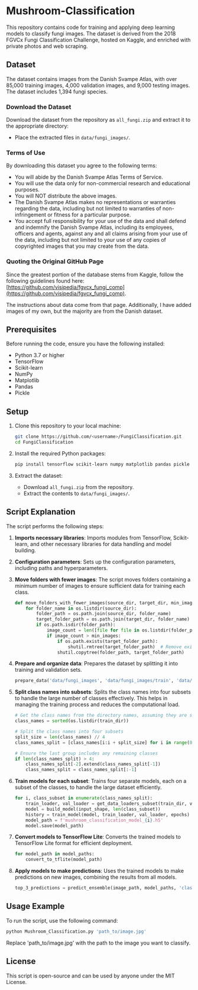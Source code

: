 # Mushroom-Classification

This repository contains code for training and applying deep learning models to classify fungi images. The dataset is derived from the 2018 FGVCx Fungi Classification Challenge, hosted on Kaggle, and enriched with private photos and web scraping.

## Dataset

The dataset contains images from the Danish Svampe Atlas, with over 85,000 training images, 4,000 validation images, and 9,000 testing images. The dataset includes 1,394 fungi species.

### Download the Dataset

Download the dataset from the repository as `all_fungi.zip` and extract it to the appropriate directory:
- Place the extracted files in `data/fungi_images/`.

### Terms of Use

By downloading this dataset you agree to the following terms:
- You will abide by the Danish Svampe Atlas Terms of Service.
- You will use the data only for non-commercial research and educational purposes.
- You will NOT distribute the above images.
- The Danish Svampe Atlas makes no representations or warranties regarding the data, including but not limited to warranties of non-infringement or fitness for a particular purpose.
- You accept full responsibility for your use of the data and shall defend and indemnify the Danish Svampe Atlas, including its employees, officers and agents, against any and all claims arising from your use of the data, including but not limited to your use of any copies of copyrighted images that you may create from the data.

### Quoting the Original GitHub Page

Since the greatest portion of the database stems from Kaggle, follow the following guidelines found here: [https://github.com/visipedia/fgvcx_fungi_comp](https://github.com/visipedia/fgvcx_fungi_comp).

The instructions about data come from that page. Additionally, I have added images of my own, but the majority are from the Danish dataset.

## Prerequisites

Before running the code, ensure you have the following installed:

- Python 3.7 or higher
- TensorFlow
- Scikit-learn
- NumPy
- Matplotlib
- Pandas
- Pickle

## Setup

1. Clone this repository to your local machine:
    ```bash
    git clone https://github.com/<username>/FungiClassification.git
    cd FungiClassification
    ```

2. Install the required Python packages:
    ```bash
    pip install tensorflow scikit-learn numpy matplotlib pandas pickle
    ```

3. Extract the dataset:
    - Download `all_fungi.zip` from the repository.
    - Extract the contents to `data/fungi_images/`.

## Script Explanation

The script performs the following steps:

1. **Imports necessary libraries**: Imports modules from TensorFlow, Scikit-learn, and other necessary libraries for data handling and model building.

2. **Configuration parameters**: Sets up the configuration parameters, including paths and hyperparameters.

3. **Move folders with fewer images**: The script moves folders containing a minimum number of images to ensure sufficient data for training each class.

    ```python
    def move_folders_with_fewer_images(source_dir, target_dir, min_images=100):
        for folder_name in os.listdir(source_dir):
            folder_path = os.path.join(source_dir, folder_name)
            target_folder_path = os.path.join(target_dir, folder_name)
            if os.path.isdir(folder_path):
                image_count = len([file for file in os.listdir(folder_path) if file.lower().endswith(('jpg', 'jpeg', 'png', 'bmp', 'tiff', 'webp'))])
                if image_count > min_images:
                    if os.path.exists(target_folder_path):
                        shutil.rmtree(target_folder_path)  # Remove existing directory if it exists
                    shutil.copytree(folder_path, target_folder_path)
    ```

4. **Prepare and organize data**: Prepares the dataset by splitting it into training and validation sets.

    ```python
    prepare_data('data/fungi_images', 'data/fungi_images/train', 'data/fungi_images/val')
    ```

5. **Split class names into subsets**: Splits the class names into four subsets to handle the large number of classes effectively. This helps in managing the training process and reduces the computational load.

    ```python
    # Get the class names from the directory names, assuming they are sorted alphabetically
    class_names = sorted(os.listdir(train_dir))

    # Split the class names into four subsets
    split_size = len(class_names) // 4
    class_names_split = [class_names[i:i + split_size] for i in range(0, len(class_names), split_size)]

    # Ensure the last group includes any remaining classes
    if len(class_names_split) > 4:
        class_names_split[-2].extend(class_names_split[-1])
        class_names_split = class_names_split[:-1]
    ```

6. **Train models for each subset**: Trains four separate models, each on a subset of the classes, to handle the large dataset efficiently.

    ```python
    for i, class_subset in enumerate(class_names_split):
        train_loader, val_loader = get_data_loaders_subset(train_dir, val_dir, class_subset)
        model = build_model(input_shape, len(class_subset))
        history = train_model(model, train_loader, val_loader, epochs)
        model_path = f'mushroom_classification_model_{i}.h5'
        model.save(model_path)
    ```

7. **Convert models to TensorFlow Lite**: Converts the trained models to TensorFlow Lite format for efficient deployment.

    ```python
    for model_path in model_paths:
        convert_to_tflite(model_path)
    ```

8. **Apply models to make predictions**: Uses the trained models to make predictions on new images, combining the results from all models.

    ```python
    top_3_predictions = predict_ensemble(image_path, model_paths, 'class_names_split.pickle')
    ```

## Usage Example

To run the script, use the following command:
```bash
python Mushroom_Classification.py 'path_to/image.jpg'
```

Replace 'path_to/image.jpg' with the path to the image you want to classify.

## License
This script is open-source and can be used by anyone under the MIT License.
